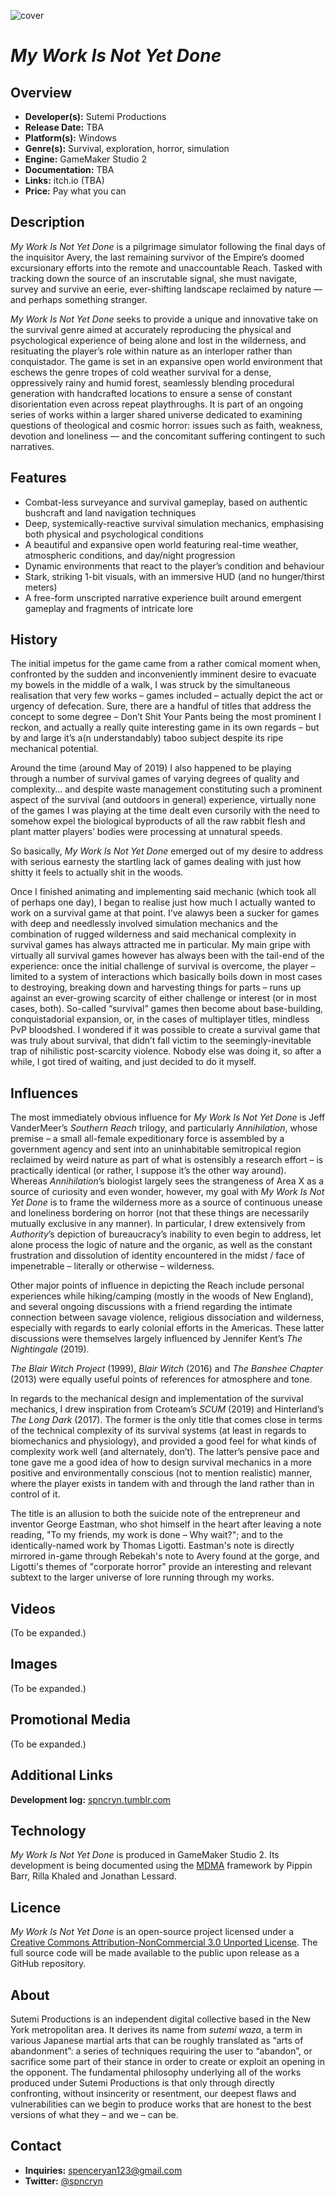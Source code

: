 ![cover](https://pbs.twimg.com/media/EH2nBgvX0AEbEEq.png)

# *My Work Is Not Yet Done*

## Overview

* **Developer(s):** Sutemi Productions
* **Release Date:** TBA
* **Platform(s):** Windows
* **Genre(s):** Survival, exploration, horror, simulation
* **Engine:** GameMaker Studio 2
* **Documentation:** TBA
* **Links:** itch.io (TBA)
* **Price:** Pay what you can 

## Description

*My Work Is Not Yet Done* is a pilgrimage simulator following the final days of the inquisitor Avery, the last remaining survivor of the Empire’s doomed excursionary efforts into the remote and unaccountable Reach. Tasked with tracking down the source of an inscrutable signal, she must navigate, survey and survive an eerie, ever-shifting landscape reclaimed by nature — and perhaps something stranger.

*My Work Is Not Yet Done* seeks to provide a unique and innovative take on the survival genre aimed at accurately reproducing the physical and psychological experience of being alone and lost in the wilderness, and resituating the player’s role within nature as an interloper rather than conquistador. The game is set in an expansive open world environment that eschews the genre tropes of cold weather survival for a dense, oppressively rainy and humid forest, seamlessly blending procedural generation with handcrafted locations to ensure a sense of constant disorientation even across repeat playthroughs. It is part of an ongoing series of works within a larger shared universe dedicated to examining questions of theological and cosmic horror: issues such as faith, weakness, devotion and loneliness — and the concomitant suffering contingent to such narratives.

## Features

* Combat-less surveyance and survival gameplay, based on authentic bushcraft and land navigation techniques
* Deep, systemically-reactive survival simulation mechanics, emphasising both physical and psychological conditions
* A beautiful and expansive open world featuring real-time weather, atmospheric conditions, and day/night progression
* Dynamic environments that react to the player’s condition and behaviour
* Stark, striking 1-bit visuals, with an immersive HUD (and no hunger/thirst meters)
* A free-form unscripted narrative experience built around emergent gameplay and fragments of intricate lore

## History

The initial impetus for the game came from a rather comical moment when, confronted by the sudden and inconveniently imminent desire to evacuate my bowels in the middle of a walk, I was struck by the simultaneous realisation that very few works – games included – actually depict the act or urgency of defecation. Sure, there are a handful of titles that address the concept to some degree – Don’t Shit Your Pants being the most prominent I reckon, and actually a really quite interesting game in its own regards – but by and large it’s a(n understandably) taboo subject despite its ripe mechanical potential. 

Around the time (around May of 2019) I also happened to be playing through a number of survival games of varying degrees of quality and complexity… and despite waste management constituting such a prominent aspect of the survival (and outdoors in general) experience, virtually none of the games I was playing at the time dealt even cursorily with the need to somehow expel the biological byproducts of all the raw rabbit flesh and plant matter players’ bodies were processing at unnatural speeds. 
 
So basically, *My Work Is Not Yet Done* emerged out of my desire to address with serious earnesty the startling lack of games dealing with just how shitty it feels to actually shit in the woods. 

Once I finished animating and implementing said mechanic (which took all of perhaps one day), I began to realise just how much I actually wanted to work on a survival game at that point. I’ve alawys been a sucker for games with deep and needlessly involved simulation mechanics and the combination of rugged wilderness and said mechanical complexity in survival games has always attracted me in particular. My main gripe with virtually all survival games however has always been with the tail-end of the experience: once the initial challenge of survival is overcome, the player – limited to a system of interactions which basically boils down in most cases to destroying, breaking down and harvesting things for parts – runs up against an ever-growing scarcity of either challenge or interest (or in most cases, both). So-called “survival” games then become about base-building, conquistadorial expansion, or, in the cases of multiplayer titles, mindless PvP bloodshed. I wondered if it was possible to create a survival game that was truly about survival, that didn’t fall victim to the seemingly-inevitable trap of nihilistic post-scarcity violence. Nobody else was doing it, so after a while, I got tired of waiting, and just decided to do it myself.

## Influences

The most immediately obvious influence for *My Work Is Not Yet Done* is Jeff VanderMeer’s *Southern Reach* trilogy, and particularly *Annihilation*, whose premise – a small all-female expeditionary force is assembled by a government agency and sent into an uninhabitable semitropical region reclaimed by weird nature as part of what is ostensibly a research effort – is practically identical (or rather, I suppose it’s the other way around). Whereas *Annihilation*’s biologist largely sees the strangeness of Area X as a source of curiosity and even wonder, however, my goal with *My Work Is Not Yet Done* is to frame the wilderness more as a source of continuous unease and loneliness bordering on horror (not that these things are necessarily mutually exclusive in any manner). In particular, I drew extensively from *Authority*’s depiction of bureaucracy’s inability to even begin to address, let alone process the logic of nature and the organic, as well as the constant frustration and dissolution of identity encountered in the midst / face of impenetrable – literally or otherwise – wilderness. 

Other major points of influence in depicting the Reach include personal experiences while hiking/camping (mostly in the woods of New England), and several ongoing discussions with a friend regarding the intimate connection between savage violence, religious dissociation and wilderness, especially with regards to early colonial efforts in the Americas. These latter discussions were themselves largely influenced by Jennifer Kent’s *The Nightingale* (2019).

*The Blair Witch Project* (1999), *Blair Witch* (2016) and *The Banshee Chapter* (2013) were equally useful points of references for atmosphere and tone.

In regards to the mechanical design and implementation of the survival mechanics, I drew inspiration from Croteam’s *SCUM* (2019) and Hinterland’s *The Long Dark* (2017). The former is the only title that comes close in terms of the technical complexity of its survival systems (at least in regards to biomechanics and physiology), and provided a good feel for what kinds of complexity work well (and alternately, don’t). The latter’s pensive pace and tone gave me a good idea of how to design survival mechanics in a more positive and environmentally conscious (not to mention realistic) manner, where the player exists in tandem with and through the land rather than in control of it.

The title is an allusion to both the suicide note of the entrepreneur and inventor George Eastman, who shot himself in the heart after leaving a note reading, "To my friends, my work is done – Why wait?"; and to the identically-named work by Thomas Ligotti. Eastman's note is directly mirrored in-game through Rebekah's note to Avery found at the gorge, and Ligotti's themes of "corporate horror" provide an interesting and relevant subtext to the larger universe of lore running through my works. 

## Videos

(To be expanded.)

## Images

(To be expanded.)

## Promotional Media

(To be expanded.)

## Additional Links

**Development log:** [spncryn.tumblr.com](https://spncryn.tumblr.com)

## Technology

*My Work Is Not Yet Done* is produced in GameMaker Studio 2. Its development is being documented using the [MDMA](https://www.gamesasresearch.com/mdma) framework by Pippin Barr, Rilla Khaled and Jonathan Lessard. 

## Licence

*My Work Is Not Yet Done* is an open-source project licensed under a [Creative Commons Attribution-NonCommercial 3.0 Unported License](https://creativecommons.org/licenses/by-nc/3.0/). The full source code will be made available to the public upon release as a GitHub repository.

## About

Sutemi Productions is an independent digital collective based in the New York metropolitan area. It derives its name from *sutemi waza*, a term in various Japanese martial arts that can be roughly translated as “arts of abandonment”: a series of techniques requiring the user to “abandon”, or sacrifice some part of their stance in order to create or exploit an opening in the opponent. The fundamental philosophy underlying all of the works produced under Sutemi Productions is that only through directly confronting, without insincerity or resentment, our deepest flaws and vulnerabilities can we begin to produce works that are honest to the best versions of what they – and we – can be.

## Contact

* **Inquiries:** [spenceryan123@gmail.com](mailto:spenceryan123@gmail.com)
* **Twitter:** [@spncryn](https://twitter.com/spncryn)
